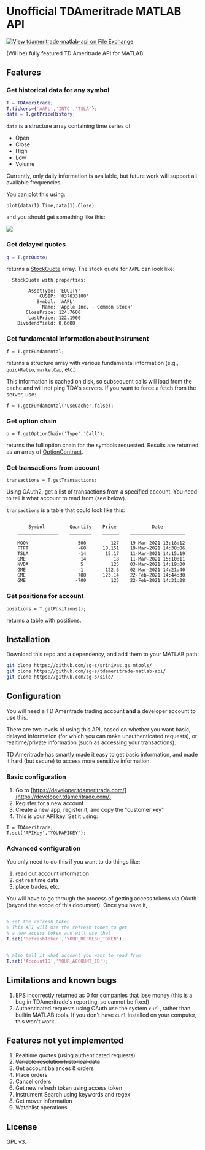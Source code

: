 # Unofficial TDAmeritrade MATLAB API

[![View tdameritrade-matlab-api on File Exchange](https://www.mathworks.com/matlabcentral/images/matlab-file-exchange.svg)](https://www.mathworks.com/matlabcentral/fileexchange/89147-tdameritrade-matlab-api)

(Will be) fully featured TD Ameritrade API for MATLAB. 





## Features

### Get historical data for any symbol 

```matlab
T = TDAmeritrade;
T.tickers={'AAPL','INTC','TSLA'};
data = T.getPriceHistory;
```

`data` is a structure array containing time series of 

- Open
- Close
- High
- Low
- Volume 

Currently, only daily information is available, but future work will support all available frequencies. 

You can plot this using:

```
plot(data(1).Time,data(1).Close)
```

and you should get something like this:

![](https://user-images.githubusercontent.com/6005346/111885025-a9677d00-899b-11eb-9300-211822763cfc.png)

### Get delayed quotes 

```matlab
q = T.getQuote;
```

returns a [StockQuote](https://github.com/sg-s/tdameritrade-matlab-api/blob/main/StockQuote.m) array. The stock quote for `AAPL` can look like:


```
  StockQuote with properties:

        AssetType: 'EQUITY'
            CUSIP: '037833100'
           Symbol: 'AAPL'
             Name: 'Apple Inc. - Common Stock'
       ClosePrice: 124.7600
        LastPrice: 122.1900
    DividendYield: 0.6600
```

### Get fundamental information about instrument 

```
f = T.getFundamental;
```

returns a structure array with various fundamental information (e.g., `quickRatio`, `marketCap`, etc.)

This information is cached on disk, so subsequent calls will load from the cache and will not ping TDA's servers. If you want to force a fetch from the server, use:

```
f = T.getFundamental('UseCache',false);
```

### Get option chain

```
o = T.getOptionChain('Type','Call');
```

returns the full option chain for the symbols requested. Results are returned as an array of [OptionContract](https://github.com/sg-s/tdameritrade-matlab-api/blob/main/OptionContract.m). 

### Get transactions from account 


```
transactions = T.getTransactions;
```

Using OAuth2, get a list of transactions from a specified account. You need to tell it what account to read from (see below). 

`transactions` is a table that could look like this:

```

        Symbol         Quantity    Price             Date           
    _______________    ________    ______    ____________________   

    MOON                 -500         127    19-Mar-2021 13:18:12   
    FTFT                  -60      18.151    19-Mar-2021 14:38:06   
    TSLA                  -14       15.17    11-Mar-2021 14:15:19   
    GME                    14          18    11-Mar-2021 15:10:11   
    NVDA                   5          125    03-Mar-2021 14:19:00   
    GME                   -1        122.6    02-Mar-2021 14:21:40   
    GME                   700      123.14    22-Feb-2021 14:44:30   
    GME                  -700         125    22-Feb-2021 14:31:28   

```


### Get positions for account

```
positions = T.getPositions();
```

returns a table with positions. 

## Installation

Download this repo and a dependency, and add them to your MATLAB path:


```bash
git clone https://github.com/sg-s/srinivas.gs_mtools/
git clone https://github.com/sg-s/tdameritrade-matlab-api/
git clone https://github.com/sg-s/silo/
```


## Configuration

You will need a TD Ameritrade trading account **and** a developer account to use this. 

There are two levels of using this API, based on whether you want basic, delayed information (for which you can make unauthenticated requests), or realtime/private information (such as accessing your transactions). 

TD Ameritrade has smartly made it easy to get basic information, and made it hard (but secure) to access more sensitive information. 


### Basic configuration 

1. Go to [https://developer.tdameritrade.com/](https://developer.tdameritrade.com/)
2. Register for a new account
3. Create a new app, register it, and copy the "customer key"
4. This is your API key. Set it using:

```
T = TDAmeritrade;
T.set('APIKey','YOURAPIKEY');
```


### Advanced configuration

You only need to do this if you want to do things like:

1. read out account information
2. get realtime data
3. place trades, etc. 

You will have to go through the process of getting access tokens via OAuth (beyond the scope of this document). Once you have it,

```matlab

% set the refresh token 
% This API will use the refresh token to get 
% a new access token and will use that
T.set('RefreshToken','YOUR_REFRESH_TOKEN');


% also tell it what account you want to read from
T.set('AccountID','YOUR_ACCOUNT_ID');
```

## Limitations and known bugs

1. EPS incorrectly returned as 0 for companies that lose money (this is a bug in TDAmeritrade's reporting, so cannot be fixed)
2. Authenticated requests using OAuth use the system `curl`, rather than builtin MATLAB tools. If you don't have `curl` installed on your computer, this won't work. 


## Features not yet implemented

1. Realtime quotes (using authenticated requests)
2. ~~Variable resolution historical data~~
3. Get account balances & orders
4. Place orders
5. Cancel orders
6. Get new refresh token using access token
7. Instrument Search using keywords and regex
8. Get mover information
8. Watchlist operations


## License  

GPL v3. 